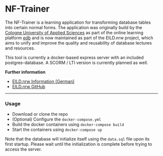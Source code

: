 # NF-Trainer
The NF-Trainer is a learning application for transforming database tables into certain normal forms. The application was originally build by the [Cologne University of Applied Sciences](https://www.th-koeln.de/) as part of the online learning platform [edb](https://edb2.gm.th-koeln.de/index) and is now maintained as part of the EILD.nrw project, which aims to unify and improve the quality and reusability of database lectures and resources. 

This tool is currently a docker-based express server with an included postgres-database. A SCORM / LTI version is currently planned as well.

**Further information**
- [EILD.nrw Information (German)](https://medien.hs-duesseldorf.de/personen/rakow/Seiten/09062020_EILD.aspx?RootFolder=%2Fpersonen%2Frakow%2FPublishingImages%2FMeldungen&FolderCTID=0x0120004A9137CD4CD45345B9F581109987E838&View=%7BC6A3F1CE-FF3B-4025-A149-D6A910C2E30B%7D#:~:text=NRW%20zur%20Erstellung%20von%20offenen,schafft%20sich%20ihre%20Werkzeuge%20selbst.)
- [EILD.nrw GitHub](https://github.com/EILD-nrw)

-----

### Usage

- Download or clone the repo
- (Optional) Configure the `docker-compose.yml`
- Build the docker containers using `docker-compose build`
- Start the containers using `docker-compose up`

Note that the database will initialize itself using the `data.sql` file upon its first startup. Please wait until the initialization is complete before trying to access the server.

